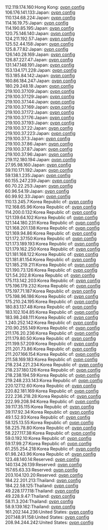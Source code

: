 112.119.174.160:Hong Kong: [ovpn config](vpn/112_119_174_160.ovpn)  
106.176.141.133:Japan: [ovpn config](vpn/106_176_141_133.ovpn)  
110.134.68.224:Japan: [ovpn config](vpn/110_134_68_224.ovpn)  
114.16.19.75:Japan: [ovpn config](vpn/114_16_19_75.ovpn)  
114.190.85.195:Japan: [ovpn config](vpn/114_190_85_195.ovpn)  
120.75.146.140:Japan: [ovpn config](vpn/120_75_146_140.ovpn)  
124.211.192.57:Japan: [ovpn config](vpn/124_211_192_57.ovpn)  
125.52.44.158:Japan: [ovpn config](vpn/125_52_44_158.ovpn)  
125.8.77.82:Japan: [ovpn config](vpn/125_8_77_82.ovpn)  
126.140.28.169:Japan: [ovpn config](vpn/126_140_28_169.ovpn)  
126.87.227.47:Japan: [ovpn config](vpn/126_87_227_47.ovpn)  
131.147.148.191:Japan: [ovpn config](vpn/131_147_148_191.ovpn)  
153.134.171.228:Japan: [ovpn config](vpn/153_134_171_228.ovpn)  
153.185.84.142:Japan: [ovpn config](vpn/153_185_84_142.ovpn)  
160.86.184.247:Japan: [ovpn config](vpn/160_86_184_247.ovpn)  
180.29.248.18:Japan: [ovpn config](vpn/180_29_248_18.ovpn)  
219.100.37.109:Japan: [ovpn config](vpn/219_100_37_109.ovpn)  
219.100.37.129:Japan: [ovpn config](vpn/219_100_37_129.ovpn)  
219.100.37.144:Japan: [ovpn config](vpn/219_100_37_144.ovpn)  
219.100.37.169:Japan: [ovpn config](vpn/219_100_37_169.ovpn)  
219.100.37.172:Japan: [ovpn config](vpn/219_100_37_172.ovpn)  
219.100.37.176:Japan: [ovpn config](vpn/219_100_37_176.ovpn)  
219.100.37.193:Japan: [ovpn config](vpn/219_100_37_193.ovpn)  
219.100.37.22:Japan: [ovpn config](vpn/219_100_37_22.ovpn)  
219.100.37.223:Japan: [ovpn config](vpn/219_100_37_223.ovpn)  
219.100.37.3:Japan: [ovpn config](vpn/219_100_37_3.ovpn)  
219.100.37.86:Japan: [ovpn config](vpn/219_100_37_86.ovpn)  
219.100.37.87:Japan: [ovpn config](vpn/219_100_37_87.ovpn)  
219.100.37.96:Japan: [ovpn config](vpn/219_100_37_96.ovpn)  
219.112.180.194:Japan: [ovpn config](vpn/219_112_180_194.ovpn)  
27.95.98.160:Japan: [ovpn config](vpn/27_95_98_160.ovpn)  
39.110.171.192:Japan: [ovpn config](vpn/39_110_171_192.ovpn)  
59.138.1.235:Japan: [ovpn config](vpn/59_138_1_235.ovpn)  
60.155.247.239:Japan: [ovpn config](vpn/60_155_247_239.ovpn)  
60.70.22.253:Japan: [ovpn config](vpn/60_70_22_253.ovpn)  
60.96.54.19:Japan: [ovpn config](vpn/60_96_54_19.ovpn)  
60.99.92.33:Japan: [ovpn config](vpn/60_99_92_33.ovpn)  
110.13.245.7:Korea Republic of: [ovpn config](vpn/110_13_245_7.ovpn)  
112.168.65.96:Korea Republic of: [ovpn config](vpn/112_168_65_96.ovpn)  
114.200.0.132:Korea Republic of: [ovpn config](vpn/114_200_0_132.ovpn)  
121.139.64.102:Korea Republic of: [ovpn config](vpn/121_139_64_102.ovpn)  
121.144.180.231:Korea Republic of: [ovpn config](vpn/121_144_180_231.ovpn)  
121.168.201.138:Korea Republic of: [ovpn config](vpn/121_168_201_138.ovpn)  
121.169.94.86:Korea Republic of: [ovpn config](vpn/121_169_94_86.ovpn)  
121.172.37.150:Korea Republic of: [ovpn config](vpn/121_172_37_150.ovpn)  
121.173.189.193:Korea Republic of: [ovpn config](vpn/121_173_189_193.ovpn)  
121.179.162.250:Korea Republic of: [ovpn config](vpn/121_179_162_250.ovpn)  
121.181.168.122:Korea Republic of: [ovpn config](vpn/121_181_168_122.ovpn)  
121.181.81.154:Korea Republic of: [ovpn config](vpn/121_181_81_154.ovpn)  
121.185.219.211:Korea Republic of: [ovpn config](vpn/121_185_219_211.ovpn)  
121.190.73.126:Korea Republic of: [ovpn config](vpn/121_190_73_126.ovpn)  
121.54.202.8:Korea Republic of: [ovpn config](vpn/121_54_202_8.ovpn)  
175.113.142.203:Korea Republic of: [ovpn config](vpn/175_113_142_203.ovpn)  
175.196.179.232:Korea Republic of: [ovpn config](vpn/175_196_179_232.ovpn)  
175.197.71.187:Korea Republic of: [ovpn config](vpn/175_197_71_187.ovpn)  
175.198.96.186:Korea Republic of: [ovpn config](vpn/175_198_96_186.ovpn)  
175.210.24.195:Korea Republic of: [ovpn config](vpn/175_210_24_195.ovpn)  
180.83.137.48:Korea Republic of: [ovpn config](vpn/180_83_137_48.ovpn)  
183.102.104.85:Korea Republic of: [ovpn config](vpn/183_102_104_85.ovpn)  
183.98.248.111:Korea Republic of: [ovpn config](vpn/183_98_248_111.ovpn)  
1.240.252.142:Korea Republic of: [ovpn config](vpn/1_240_252_142.ovpn)  
210.90.255.149:Korea Republic of: [ovpn config](vpn/210_90_255_149.ovpn)  
211.176.20.236:Korea Republic of: [ovpn config](vpn/211_176_20_236.ovpn)  
211.179.80.50:Korea Republic of: [ovpn config](vpn/211_179_80_50.ovpn)  
211.199.57.209:Korea Republic of: [ovpn config](vpn/211_199_57_209.ovpn)  
211.201.73.86:Korea Republic of: [ovpn config](vpn/211_201_73_86.ovpn)  
211.207.166.154:Korea Republic of: [ovpn config](vpn/211_207_166_154.ovpn)  
211.58.169.183:Korea Republic of: [ovpn config](vpn/211_58_169_183.ovpn)  
218.234.221.234:Korea Republic of: [ovpn config](vpn/218_234_221_234.ovpn)  
218.237.180.126:Korea Republic of: [ovpn config](vpn/218_237_180_126.ovpn)  
218.238.194.59:Korea Republic of: [ovpn config](vpn/218_238_194_59.ovpn)  
219.248.233.143:Korea Republic of: [ovpn config](vpn/219_248_233_143.ovpn)  
220.127.12.60:Korea Republic of: [ovpn config](vpn/220_127_12_60.ovpn)  
220.82.181.169:Korea Republic of: [ovpn config](vpn/220_82_181_169.ovpn)  
222.236.218.28:Korea Republic of: [ovpn config](vpn/222_236_218_28.ovpn)  
222.99.208.94:Korea Republic of: [ovpn config](vpn/222_99_208_94.ovpn)  
39.117.35.115:Korea Republic of: [ovpn config](vpn/39_117_35_115.ovpn)  
39.117.92.34:Korea Republic of: [ovpn config](vpn/39_117_92_34.ovpn)  
49.1.52.93:Korea Republic of: [ovpn config](vpn/49_1_52_93.ovpn)  
58.125.13.55:Korea Republic of: [ovpn config](vpn/58_125_13_55.ovpn)  
58.225.78.80:Korea Republic of: [ovpn config](vpn/58_225_78_80.ovpn)  
58.227.117.38:Korea Republic of: [ovpn config](vpn/58_227_117_38.ovpn)  
59.0.192.10:Korea Republic of: [ovpn config](vpn/59_0_192_10.ovpn)  
59.17.99.27:Korea Republic of: [ovpn config](vpn/59_17_99_27.ovpn)  
61.255.254.218:Korea Republic of: [ovpn config](vpn/61_255_254_218.ovpn)  
61.98.243.96:Korea Republic of: [ovpn config](vpn/61_98_243_96.ovpn)  
123.48.140.14:Reserved: [ovpn config](vpn/123_48_140_14.ovpn)  
140.134.26.139:Reserved: [ovpn config](vpn/140_134_26_139.ovpn)  
157.65.63.33:Reserved: [ovpn config](vpn/157_65_63_33.ovpn)  
203.104.120.20:Reserved: [ovpn config](vpn/203_104_120_20.ovpn)  
184.22.201.213:Thailand: [ovpn config](vpn/184_22_201_213.ovpn)  
184.22.58.125:Thailand: [ovpn config](vpn/184_22_58_125.ovpn)  
49.228.177.118:Thailand: [ovpn config](vpn/49_228_177_118.ovpn)  
49.228.9.47:Thailand: [ovpn config](vpn/49_228_9_47.ovpn)  
58.11.3.204:Thailand: [ovpn config](vpn/58_11_3_204.ovpn)  
58.9.139.162:Thailand: [ovpn config](vpn/58_9_139_162.ovpn)  
161.202.144.236:United States: [ovpn config](vpn/161_202_144_236.ovpn)  
207.148.91.158:United States: [ovpn config](vpn/207_148_91_158.ovpn)  
208.94.244.242:United States: [ovpn config](vpn/208_94_244_242.ovpn)  
